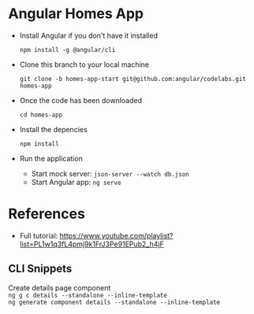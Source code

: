 # Angular Homes App
- Install Angular if you don't have it installed

  `npm install -g @angular/cli`

- Clone this branch to your local machine

  `git clone -b homes-app-start git@github.com:angular/codelabs.git homes-app`

- Once the code has been downloaded

  `cd homes-app`

- Install the depencies

  `npm install` 

- Run the application 
  - Start mock server: `json-server --watch db.json`
  - Start Angular app: `ng serve`

# References
  - Full tutorial: https://www.youtube.com/playlist?list=PL1w1q3fL4pmj9k1FrJ3Pe91EPub2_h4jF

## CLI Snippets
Create details page component </br>
`ng g c details --standalone --inline-template` </br>
`ng generate component details --standalone --inline-template`